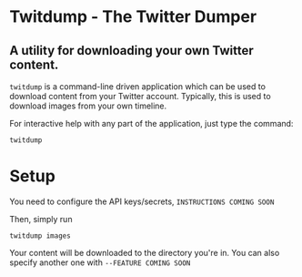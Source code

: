 # Twitdump - The Twitter Dumper
## A utility for downloading your own Twitter content.

`twitdump` is a command-line driven application which can be used to download content from your Twitter account.  Typically, this is used to download images from your own timeline.  

For interactive help with any part of the application, just type the command:  
```
twitdump
```

# Setup
You need to configure the API keys/secrets, `INSTRUCTIONS COMING SOON`

Then, simply run 
```
twitdump images
```

Your content will be downloaded to the directory you're in.  You can also specify another one with `--FEATURE COMING SOON`
